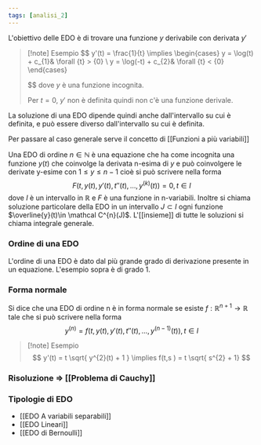 ```yaml
---
tags: [analisi_2]
---
```

L'obiettivo delle EDO è di trovare una funzione $y$ derivabile con derivata $y'$

>[!note] Esempio
>$$
> y'(t) = \frac{1}{t} \implies 
> \begin{cases}
> y = \log(t) + c_{1}& \forall {t} > {0}  \\
>  y = \log(-t) + c_{2}& \forall {t} < {0}
>\end{cases}
> 
>$$
>dove $y$ è una funzione incognita.
>
>Per $t = 0$,  $y'$ non è definita quindi non c'è una funzione derivale.

La soluzione di una EDO dipende quindi anche dall'intervallo su cui è definita, e può essere diverso dall'intervallo su cui è definita.

Per passare al caso generale serve il concetto di [[Funzioni a più variabili]]

Una EDO di ordine $n\in \mathbb N$ è una equazione che ha  come incognita una funzione $y(t)$ che coinvolge la derivata n-esima di $y$ e può coinvolgere le derivate y-esime con $1\leq y\leq n-1$ cioè si può scrivere nella forma
$$
F(t,y(t),y'(t),t''(t),\dots,y^{(k)}(t)) = 0, t \in I
$$
dove $I$ è un intervallo in $\mathbb R$ e $F$ è una funzione in n-variabili. Inoltre si chiama soluzione particolare della EDO in un intervallo $J \subset I$ ogni funzione $\overline{y}(t)\in \mathcal C^{n}(J)$. L'[[insieme]] di tutte le soluzioni si chiama integrale generale.

### Ordine di una EDO

L'ordine di una EDO è dato dal più grande grado di derivazione presente in un equazione. L'esempio sopra è di grado $1$.

### Forma normale

Si dice che una EDO di ordine n è in forma normale se esiste $f:\mathbb R^{n+1} \to \mathbb R$ tale che si può scrivere nella forma
$$
y^{(n)} = f(t,y(t),y'(t),t''(t),\dots,y^{(n-1)}(t)), t \in I
$$

>[!note] Esempio
>$$
>y'(t) = t \sqrt{ y^{2}(t) + 1 } \implies f(t,s ) = t \sqrt{ s^{2}  + 1}
>$$

### Risoluzione => [[Problema di Cauchy]]

### Tipologie di EDO
 - [[EDO A variabili separabili]]
 - [[EDO Lineari]]
 -  [[EDO di Bernoulli]]